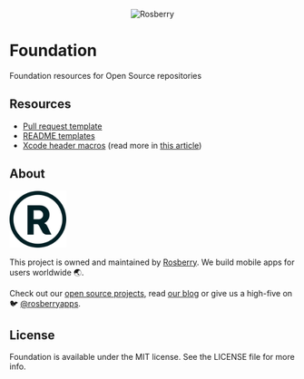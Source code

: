 <p align="center">
<img src="https://github.com/rosberry/Foundation/blob/master/Assets/rosberry-unicorn.png?raw=true" width="450" alt="Rosberry" />
</p>

# Foundation
Foundation resources for Open Source repositories

## Resources

- [Pull request template](PULL_REQUEST_TEMPLATE.md)
- [README templates](README_TEMPLATES)
- [Xcode header macros](IDETemplateMacros.plist) (read more in [this article](https://oleb.net/blog/2017/07/xcode-9-text-macros/))

## About

<img src="https://github.com/rosberry/Foundation/blob/master/Assets/logo.png?raw=true" width="100" />

This project is owned and maintained by [Rosberry](http://rosberry.com). We build mobile apps for users worldwide 🌏.

Check out our [open source projects](https://github.com/rosberry), read [our blog](https://medium.com/@Rosberry) or give us a high-five on 🐦 [@rosberryapps](http://twitter.com/RosberryApps).

## License

Foundation is available under the MIT license. See the LICENSE file for more info.

